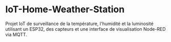 # IoT-Home-Weather-Station
Projet IoT de surveillance de la température, l'humidité et la luminosité utilisant un ESP32, des capteurs et une interface de visualisation Node-RED via MQTT.
